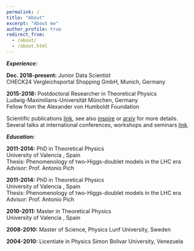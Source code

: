 ```yaml
---
permalink: /
title: "About"
excerpt: "About me"
author_profile: true
redirect_from: 
  - /about/
  - /about.html
---
```



***Experience:***

**Dec. 2018-present:** Junior Data Scientist           
     CHECK24 Vergleichsportal Shopping GmbH, Munich, Germany



**2015-2018:** Postdoctoral Researcher in Theoretical Physics    
Ludwig-Maximilians-Universität München, Germany      
Fellow from the Alexander von Humboldt Foundation
 
Scientific publications [link](https://celis.github.io/files/list_of_publications.pdf), see also [inspire](http://inspirehep.net/author/profile/A.Celis.1) or [arxiv](https://arxiv.org/a/celis_a_1.html) for more details.   
Several talks at international conferences, workshops and seminars [link](https://celis.github.io/files/conferences.pdf).          

***Education:***

**2011-2014:**  PhD in Theoretical Physics  
   University of Valencia  , Spain   
 Thesis: Phenomenology of two-Higgs-doublet models in the LHC era    
   Advisor: Prof. Antonio Pich 

**2011-2014:**  PhD in Theoretical Physics  
   University of Valencia  , Spain   
 Thesis: Phenomenology of two-Higgs-doublet models in the LHC era    
   Advisor: Prof. Antonio Pich 

**2010-2011:**  Master in Theoretical Physics  
   University of Valencia  , Spain 
   
**2008-2010:**  Master of Science, Physics
   Lunf University, Sweden
   
**2004-2010:**  Licentiate in Physics 
   Simon Bolivar University, Venezuela






